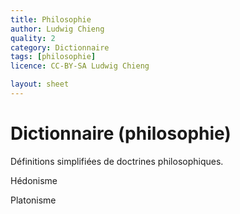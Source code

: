```yaml
---
title: Philosophie
author: Ludwig Chieng
quality: 2
category: Dictionnaire
tags: [philosophie]
licence: CC-BY-SA Ludwig Chieng

layout: sheet
---
```


# Dictionnaire (philosophie)

Définitions simplifiées de doctrines philosophiques.


Hédonisme

Platonisme
